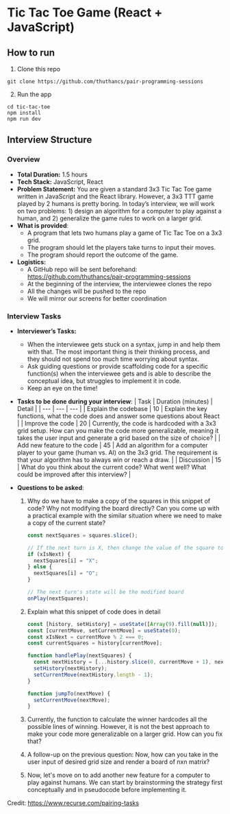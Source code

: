 # Tic Tac Toe Game (React + JavaScript)

## How to run

1. Clone this repo

```
git clone https://github.com/thuthancs/pair-programming-sessions
```

2. Run the app

```
cd tic-tac-toe
npm install
npm run dev
```

## Interview Structure

### Overview

- **Total Duration:** 1.5 hours
- **Tech Stack:** JavaScript, React
- **Problem Statement:** You are given a standard 3x3 Tic Tac Toe game written in JavaScript and the React library. However, a 3x3 TTT game played by 2 humans is pretty boring. In today’s interview, we will work on two problems: 1) design an algorithm for a computer to play against a human, and 2) generalize the game rules to work on a larger grid.
- **What is provided**:
  - A program that lets two humans play a game of Tic Tac Toe on a 3x3 grid.
  - The program should let the players take turns to input their moves.
  - The program should report the outcome of the game.
- **Logistics:**
  - A GitHub repo will be sent beforehand: https://github.com/thuthancs/pair-programming-sessions
  - At the beginning of the interview, the interviewee clones the repo
  - All the changes will be pushed to the repo
  - We will mirror our screens for better coordination

### Interview Tasks

- **Interviewer’s Tasks:**
  - When the interviewee gets stuck on a syntax, jump in and help them with that. The most important thing is their thinking process, and they should not spend too much time worrying about syntax.
  - Ask guiding questions or provide scaffolding code for a specific function(s) when the interviewee gets and is able to describe the conceptual idea, but struggles to implement it in code.
  - Keep an eye on the time!
- **Tasks to be done during your interview**:
  | Task | Duration (minutes) | Detail |
  | --- | --- | --- |
  | Explain the codebase | 10 | Explain the key functions, what the code does and answer some questions about React |
  | Improve the code | 20 | Currently, the code is hardcoded with a 3x3 grid setup. How can you make the code more generalizable, meaning it takes the user input and generate a grid based on the size of choice? |
  | Add new feature to the code | 45 | Add an algorithm for a computer player to your game (human vs. AI) on the 3x3 grid. The requirement is that your algorithm has to always win or reach a draw. |
  | Discussion | 15 | What do you think about the current code? What went well? What could be improved after this interview? |

- **Questions to be asked**:

  1. Why do we have to make a copy of the squares in this snippet of code? Why not modifying the board directly? Can you come up with a practical example with the similar situation where we need to make a copy of the current state?

     ```javascript
     const nextSquares = squares.slice();

     // If the next turn is X, then change the value of the square to X, else change it to O
     if (xIsNext) {
       nextSquares[i] = "X";
     } else {
       nextSquares[i] = "O";
     }

     // The next turn's state will be the modified board
     onPlay(nextSquares);
     ```

  2. Explain what this snippet of code does in detail

     ```javascript
     const [history, setHistory] = useState([Array(9).fill(null)]);
     const [currentMove, setCurrentMove] = useState(0);
     const xIsNext = currentMove % 2 === 0;
     const currentSquares = history[currentMove];

     function handlePlay(nextSquares) {
       const nextHistory = [...history.slice(0, currentMove + 1), nextSquares];
       setHistory(nextHistory);
       setCurrentMove(nextHistory.length - 1);
     }

     function jumpTo(nextMove) {
       setCurrentMove(nextMove);
     }
     ```

  3. Currently, the function to calculate the winner hardcodes all the possible lines of winning. However, it is not the best approach to make your code more generalizable on a larger grid. How can you fix that?
  4. A follow-up on the previous question: Now, how can you take in the user input of desired grid size and render a board of nxn matrix?
  5. Now, let's move on to add another new feature for a computer to play against humans. We can start by brainstorming the strategy first conceptually and in pseudocode before implementing it.

Credit: https://www.recurse.com/pairing-tasks
